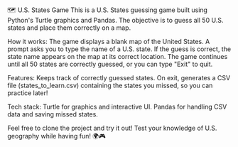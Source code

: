 🗺️ U.S. States Game
This is a U.S. States guessing game built using Python's Turtle graphics and Pandas. The objective is to guess all 50 U.S. states and place them correctly on a map.

How it works:
The game displays a blank map of the United States.
A prompt asks you to type the name of a U.S. state.
If the guess is correct, the state name appears on the map at its correct location.
The game continues until all 50 states are correctly guessed, or you can type "Exit" to quit.

Features:
Keeps track of correctly guessed states.
On exit, generates a CSV file (states_to_learn.csv) containing the states you missed, so you can practice later!

Tech stack:
Turtle for graphics and interactive UI.
Pandas for handling CSV data and saving missed states.

Feel free to clone the project and try it out! Test your knowledge of U.S. geography while having fun! 🌍🎮
